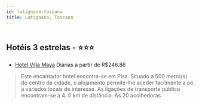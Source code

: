```yaml
---
id: latignano-toscana
title: Latignano, Toscana
---
```


<center><img src="http://photos.hotelbeds.com/giata/20/208468/208468a_hb_a_009.jpg" alt="" /></center>


## Hotéis 3 estrelas - ⭐️⭐️⭐️

-    [Hotel Villa Maya](https://www.hurb.com/hoteis/latignano/hotel-villa-maya-JNP-JP291207?cmp=18055) Diárias a partir de R$246.86
   > Este encantador hotel encontra-se em Pisa. Situado a 500 metro(s) do centro da cidade, o alojamento permite-lhe aceder facilmente a pé a variados locais de interesse. As ligações de transporte público encontram-se a 4. 0 km de distância. As 20 acolhedoras
